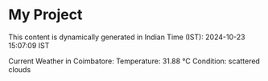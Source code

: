 # My Project

This content is dynamically generated in Indian Time (IST): 2024-10-23 15:07:09 IST


Current Weather in Coimbatore:
Temperature: 31.88 °C
Condition: scattered clouds
